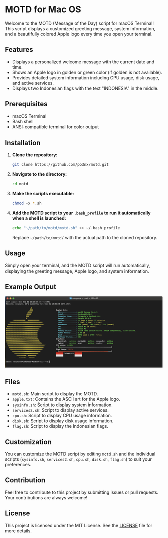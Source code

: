 # MOTD for Mac OS

Welcome to the MOTD (Message of the Day) script for macOS Terminal! This script displays a customized greeting message, system information, and a beautifully colored Apple logo every time you open your terminal.

## Features

- Displays a personalized welcome message with the current date and time.
- Shows an Apple logo in golden or green color (if golden is not available).
- Provides detailed system information including CPU usage, disk usage, and active services.
- Displays two Indonesian flags with the text "INDONESIA" in the middle.

## Prerequisites

- macOS Terminal
- Bash shell
- ANSI-compatible terminal for color output

## Installation

1. **Clone the repository:**

    ```sh
    git clone https://github.com/po3nx/motd.git
    ```

2. **Navigate to the directory:**

    ```sh
    cd motd
    ```

3. **Make the scripts executable:**

    ```sh
    chmod +x *.sh
    ```

4. **Add the MOTD script to your `.bash_profile` to run it automatically when a shell is launched:**

    ```sh
    echo "~/path/to/motd/motd.sh" >> ~/.bash_profile
    ```

    Replace `~/path/to/motd/` with the actual path to the cloned repository.

## Usage

Simply open your terminal, and the MOTD script will run automatically, displaying the greeting message, Apple logo, and system information.

## Example Output

![Sample Output](screenshoot.png)

## Files

- `motd.sh`: Main script to display the MOTD.
- `apple.txt`: Contains the ASCII art for the Apple logo.
- `sysinfo.sh`: Script to display system information.
- `services2.sh`: Script to display active services.
- `cpu.sh`: Script to display CPU usage information.
- `disk.sh`: Script to display disk usage information.
- `flag.sh`: Script to display the Indonesian flags.

## Customization

You can customize the MOTD script by editing `motd.sh` and the individual scripts (`sysinfo.sh`, `services2.sh`, `cpu.sh`, `disk.sh`, `flag.sh`) to suit your preferences.

## Contribution

Feel free to contribute to this project by submitting issues or pull requests. Your contributions are always welcome!

## License

This project is licensed under the MIT License. See the [LICENSE](LICENSE) file for more details.

